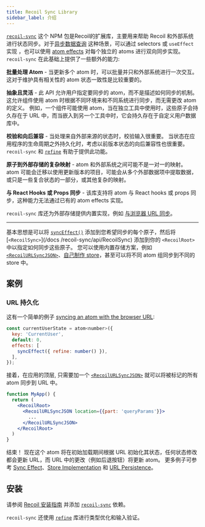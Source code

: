 ```yaml
---
title: Recoil Sync Library
sidebar_label: 介绍
---
```


[`recoil-sync`](https://www.npmjs.com/package/recoil-sync) 这个 NPM 包是Recoil的扩展库，主要用来帮助 Recoil 和外部系统进行状态同步。对于[异步数据查询](/docs/guides/asynchronous-data-queries) 这种场景，可以通过 selectors 或 `useEffect` 实现 ，也可以使用 [atom effects](/docs/guides/atom-effects) 对每个独立的 atoms 进行双向同步实现。 `recoil-sync` 在此基础上提供了一些额外的能力:


**批量处理 Atom** - 当更新多个 atom 时，可以批量并只和外部系统进行一次交互。这对于维护具有相关性的 atom 状态一致性是比较重要的。

**抽象且灵活** - 此 API 允许用户指定要同步的 atom，而不是描述如何同步的机制。 这允许组件使用 atom 时根据不同环境来和不同系统进行同步，而无需更改 atom 的定义。 例如，一个组件可能使用 atom，当在独立工具中使用时，这些原子会持久存在于 URL 中，而当嵌入到另一个工具中时，它会持久存在于自定义用户数据库中。

**校验和向后兼容** - 当处理来自外部来源的状态时，校验输入很重要。 当状态在应用程序的生命周期之外持久化时，考虑以前版本状态的向后兼容性也很重要。 `recoil-sync` 和 [`refine`](/docs/refine/introduction) 有助于提供此功能。

**原子到外部存储的复杂映射** - atom 和外部系统之间可能不是一对一的映射。 atom 可能会迁移以使用更新版本的项目，可能会从多个外部数据项中提取数据，或只是一些复合状态的一部分，或其他复杂的映射。

**与 React Hooks 或 Props 同步** - 该库支持将 atom 与 React hooks 或 props 同步，这种能力无法通过已有的 atom effects 实现。

`recoil-sync` 库还为外部存储提供内置实现，例如 [与浏览器 URL 同步](/docs/recoil-sync/url-persistence)。

---

基本思想是可以将 [`syncEffect()`](/docs/recoil-sync/sync-effect) 添加到您希望同步的每个原子，然后将 [`<RecoilSync>`](/docs /recoil-sync/api/RecoilSync) 添加到你的 `<RecoilRoot>` 中以指定如何同步这些原子。 您可以使用内置存储方案，例如 [`<RecoilURLSyncJSON>`](/docs/recoil-sync/url-persistence)、[自己制作 store](/docs/recoil-sync/implement-store)，甚至可以将不同 atom 组同步到不同的 store 中。

## 案例

### URL 持久化

这有一个简单的例子 [syncing an atom with the browser URL](/docs/recoil-sync/url-persistence):

```jsx
const currentUserState = atom<number>({
  key: 'CurrentUser',
  default: 0,
  effects: [
    syncEffect({ refine: number() }),
  ],
});
```

接着，在应用的顶层, 只需要加一个 [`<RecoilURLSyncJSON>`](/docs/recoil-sync/api/RecoilURLSyncJSON) 就可以将被标记的所有 atom 同步到 URL 中。

```jsx
function MyApp() {
  return (
    <RecoilRoot>
      <RecoilURLSyncJSON location={{part: 'queryParams'}}>
        ...
      </RecoilURLSyncJSON>
    </RecoilRoot>
  )
}
```

结束！ 现在这个 atom 将在初始加载期间根据 URL 初始化其状态，任何状态修改都会更新 URL，而 URL 中的更改（例如后退按钮）将更新 atom。 更多例子可参考 [Sync Effect](/docs/recoil-sync/sync-effect)、[Store Implementation](/docs/recoil-sync/implement-store) 和 [URL Persistence](/docs/recoil-sync/url-persistence)。

## 安装

请参阅 [Recoil 安装指南](/docs/introduction/installation) 并添加 [`recoil-sync`](https://www.npmjs.com/package/recoil-sync) 依赖。

`recoil-sync` 还使用 [`refine`](/docs/refine/introduction) 库进行类型优化和输入验证。